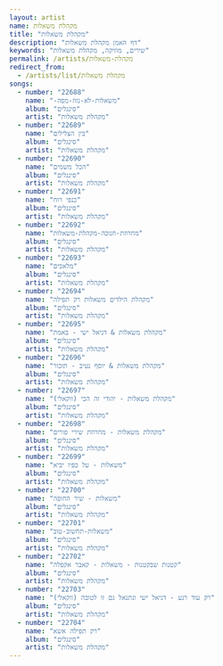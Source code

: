 ```yaml
---
layout: artist
name: מקהלת משאלות
title: "מקהלת משאלות"
description: "דף האמן מקהלת משאלות"
keywords: "שירים, מוזיקה, מקהלת משאלות"
permalink: /artists/מקהלת-משאלות
redirect_from:
  - /artists/list/מקהלת משאלות
songs:
  - number: "22688"
    name: "-משאלות-לא-נזוז-מפה"
    album: "סינגלים"
    artist: "מקהלת משאלות"
  - number: "22689"
    name: "בין הצלילים"
    album: "סינגלים"
    artist: "מקהלת משאלות"
  - number: "22690"
    name: "הכל משמים"
    album: "סינגלים"
    artist: "מקהלת משאלות"
  - number: "22691"
    name: "כנפי רוח"
    album: "סינגלים"
    artist: "מקהלת משאלות"
  - number: "22692"
    name: "מחרוזת-חנוכה-מקהלת-משאלות"
    album: "סינגלים"
    artist: "מקהלת משאלות"
  - number: "22693"
    name: "מלאכים"
    album: "סינגלים"
    artist: "מקהלת משאלות"
  - number: "22694"
    name: "מקהלת הילדים משאלות רק תפילה"
    album: "סינגלים"
    artist: "מקהלת משאלות"
  - number: "22695"
    name: "מקהלת משאלות & דניאל ישי - באמת"
    album: "סינגלים"
    artist: "מקהלת משאלות"
  - number: "22696"
    name: "מקהלת משאלות & יוסף נטיב - תזכור"
    album: "סינגלים"
    artist: "מקהלת משאלות"
  - number: "22697"
    name: "מקהלת משאלות - יהודי זה הכי (ווקאלי)"
    album: "סינגלים"
    artist: "מקהלת משאלות"
  - number: "22698"
    name: "מקהלת משאלות - מחרוזת שירי פורים"
    album: "סינגלים"
    artist: "מקהלת משאלות"
  - number: "22699"
    name: "משאלות - על כפיו יביא"
    album: "סינגלים"
    artist: "מקהלת משאלות"
  - number: "22700"
    name: "משאלות - שיר החופה"
    album: "סינגלים"
    artist: "מקהלת משאלות"
  - number: "22701"
    name: "משאלות-תחשוב-טוב"
    album: "סינגלים"
    artist: "מקהלת משאלות"
  - number: "22702"
    name: "קטנות שבקטנות - משאלות - קאבר אקפלה"
    album: "סינגלים"
    artist: "מקהלת משאלות"
  - number: "22703"
    name: "רק עוד רגע - דניאל ישי ונתנאל גם זו לטובה (ווקאלי)"
    album: "סינגלים"
    artist: "מקהלת משאלות"
  - number: "22704"
    name: "רק תפילה אשא"
    album: "סינגלים"
    artist: "מקהלת משאלות"
---
```

